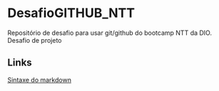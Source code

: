 # DesafioGITHUB_NTT
Repositório de desafio para usar git/github do bootcamp NTT da DIO. Desafio de projeto 
## Links
[Sintaxe do markdown](markdownguide.org/basic-syntax)
